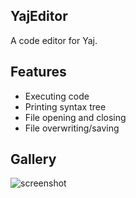 ## YajEditor
A code editor for Yaj.

## Features
- Executing code
- Printing syntax tree
- File opening and closing
- File overwriting/saving

## Gallery

![screenshot](https://user-images.githubusercontent.com/57055412/153349705-9f84ebc1-b4f7-4c0a-8b3f-6833fe85ddf1.png)
